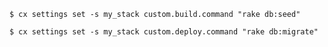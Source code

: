 <!-- layout:code post: padrino-stacks_custom-commands -->

```
$ cx settings set -s my_stack custom.build.command "rake db:seed"

$ cx settings set -s my_stack custom.deploy.command "rake db:migrate"
```
